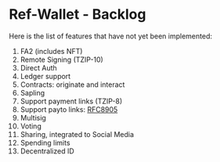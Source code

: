 # Ref-Wallet - Backlog

Here is the list of features that have not yet been implemented:

1. FA2 (includes NFT)
1. Remote Signing (TZIP-10)
1. Direct Auth
1. Ledger support
1. Contracts: originate and interact
1. Sapling
1. Support payment links (TZIP-8)
1. Support payto links: [RFC8905](https://tools.ietf.org/html/rfc8905)
1. Multisig
1. Voting
1. Sharing, integrated to Social Media
1. Spending limits
1. Decentralized ID
